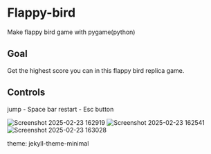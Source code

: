 # Flappy-bird
Make flappy bird game with pygame(python)

## Goal

Get the highest score you can in this flappy bird replica game.

## Controls
jump - Space bar
restart - Esc button

![Screenshot 2025-02-23 162919](https://github.com/user-attachments/assets/ee55ade0-dde4-42c8-bcda-a73a5d6a737a)
![Screenshot 2025-02-23 162541](https://github.com/user-attachments/assets/91088c8e-dc9c-468d-a5fe-7a66dc4eb786)
![Screenshot 2025-02-23 163028](https://github.com/user-attachments/assets/1b335218-6ac4-4c0e-9f31-f046fa509463)

theme: jekyll-theme-minimal

